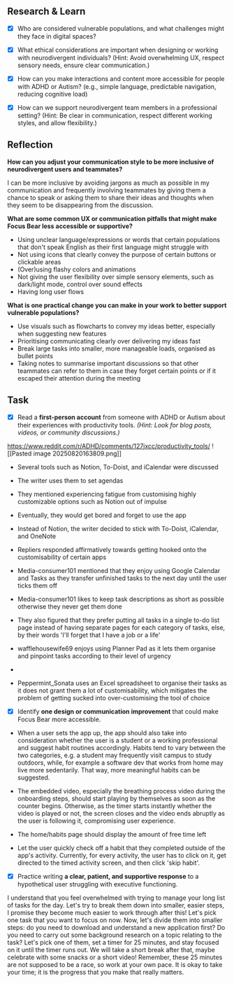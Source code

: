 
## Research & Learn

- [x] Who are considered vulnerable populations, and what challenges might they face in digital spaces?

- [x] What ethical considerations are important when designing or working with neurodivergent individuals? (Hint: Avoid overwhelming UX, respect sensory needs, ensure clear communication.)

- [x] How can you make interactions and content more accessible for people with ADHD or Autism? (e.g., simple language, predictable navigation, reducing cognitive load)

- [x] How can we support neurodivergent team members in a professional setting? (Hint: Be clear in communication, respect different working styles, and allow flexibility.)

## Reflection 

**How can you adjust your communication style to be more inclusive of neurodivergent users and teammates?**

I can be more inclusive by avoiding jargons as much as possible in my communication and frequently involving teammates by giving them a chance to speak or asking them to share their ideas and thoughts when they seem to be disappearing from the discussion.  

**What are some common UX or communication pitfalls that might make Focus Bear less accessible or supportive?**

- Using unclear language/expressions or words that certain populations that don't speak English as their first language might struggle with
- Not using icons that clearly convey the purpose of certain buttons or clickable areas 
- (Over)using flashy colors and animations 
- Not giving the user flexibility over simple sensory elements, such as dark/light mode, control over sound effects
- Having long user flows 

**What is one practical change you can make in your work to better support vulnerable populations?**

- Use visuals such as flowcharts to convey my ideas better, especially when suggesting new features
- Prioritising communicating clearly over delivering my ideas fast
- Break large tasks into smaller, more manageable loads, organised as bullet points
- Taking notes to summarise important discussions so that other teammates can refer to them in case they forget certain points or if it escaped their attention during the meeting

## Task

- [x] Read a **first-person account** from someone with ADHD or Autism about their experiences with productivity tools. _(Hint: Look for blog posts, videos, or community discussions.)_

https://www.reddit.com/r/ADHD/comments/127jxcc/productivity_tools/
![[Pasted image 20250820163809.png]]

- Several tools such as Notion, To-Doist, and iCalendar were discussed
- The writer uses them to set agendas
- They mentioned experiencing fatigue from customising highly customizable options such as Notion out of impulse
- Eventually, they would get bored and forget to use the app

- Instead of Notion, the writer decided to stick with To-Doist, iCalendar, and OneNote
- Repliers responded affirmatively towards getting hooked onto the customisability of certain apps

- Media-consumer101 mentioned that they enjoy using Google Calendar and Tasks as they transfer unfinished tasks to the next day until the user ticks them off
- Media-consumer101 likes to keep task descriptions as short as possible otherwise they never get them done
- They also figured that they prefer putting all tasks in a single to-do list page instead of having separate pages for each category of tasks, else, by their words 'I'll forget that I have a job or a life'

- wafflehousewife69 enjoys using Planner Pad as it lets them organise and pinpoint tasks according to their level of urgency
- 
- Peppermint_Sonata uses an Excel spreadsheet to organise their tasks as it does not grant them a lot of customisability, which mitigates the problem of getting sucked into over-customising the tool of choice

- [x] Identify **one design or communication improvement** that could make Focus Bear more accessible.

- When a user sets the app up, the app should also take into consideration whether the user is a student or a working professional and suggest habit routines accordingly. Habits tend to vary between the two categories, e.g. a student may frequently visit campus to study outdoors, while, for example a software dev that works from home may live more sedentarily. That way, more meaningful habits can be suggested.

- The embedded video, especially the breathing process video during the onboarding steps, should start playing by themselves as soon as the counter begins. Otherwise, as the timer starts instantly whether the video is played or not, the screen closes and the video ends abruptly as the user is following it, compromising user experience.

- The home/habits page should display the amount of free time left 

- Let the user quickly check off a habit that they completed outside of the app's activity. Currently, for every activity, the user has to click on it, get directed to the timed activity screen, and then click 'skip habit'.

- [x] Practice writing **a clear, patient, and supportive response** to a hypothetical user struggling with executive functioning.

I understand that you feel overwhelmed with trying to manage your long list of tasks for the day. Let's try to break them down into smaller, easier steps, I promise they become much easier to work through after this! Let's pick one task that you want to focus on now. Now, let's divide them into smaller steps: do you need to download and understand a new application first? Do you need to carry out some background research on a topic relating to the task? Let's pick one of them, set a timer for 25 minutes, and stay focused on it until the timer runs out. We will take a short break after that, maybe celebrate with some snacks or a short video! Remember, these 25 minutes are not supposed to be a race, so work at your own pace. It is okay to take your time; it is the progress that you make that really matters.